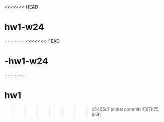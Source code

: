 <<<<<<< HEAD
# hw1-w24
=======
<<<<<<< HEAD
# -hw1-w24
=======
# hw1
>>>>>>> b5465df (initial commit)
>>>>>>> 1167b75 (init)

